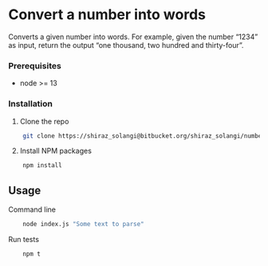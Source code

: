 # Convert a number into words #

Converts a given number into words. For example, given the number “1234” as input, return the output “one thousand, two hundred and thirty-four”.


### Prerequisites

* node >= 13


### Installation
 
1. Clone the repo

```sh
	git clone https://shiraz_solangi@bitbucket.org/shiraz_solangi/number-text-parser.git
```

2. Install NPM packages

```sh
	npm install
```

## Usage

Command line 

```sh
	node index.js "Some text to parse"
```

Run tests

```sh
	npm t
```

